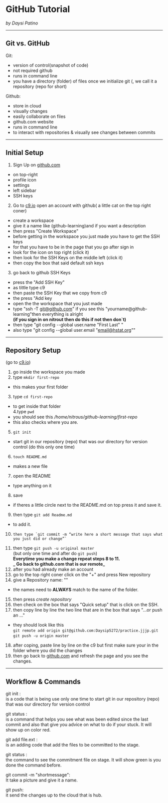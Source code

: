# GitHub Tutorial

_by Daysi Patino_

---
## Git vs. GitHub  
Git: 
 * version of control(snapshot of code)     
 * not required github       
 * runs in command line   
 * you have a directory (folder) of files once we initialize git (, we call it a repository (repo for short)     

Github:  
 * store in cloud        
 * visually changes  
 * easily collaborate on files   
 * github.com website   
 * runs in command line     
 * to interact with repositories & visually  see changes between commits  


---
## Initial Setup 

1. Sign Up on [github.com](github.com)
 * on top-right 
 * profile icon 
 * settings
 * left sidebar 
 * SSH keys
2. Go to [c9.io](c9.io) open an account with github( a little cat on the top right coner)
 * create a workspace 
 * give it a name like (github-learning)and if you want a description
 * then press "Create Workspace"
 * before getting in the workspace you just made you have to get the SSH keys 
 * for that you have to be in the page that you go after sign in
 * look for the icon on top right (click it)
 * then look for the SSH Keys on the middle left (click it)
 * then copy the box that said default ssh keys
3. go back to github SSH Keys 
 * press the "Add SSH Key"
 * as tittle type c9
 * then paste the SSH Key that we copy from c9
 * the press "Add key
 * open the the workspace that you just made 
 * type "ssh -T git@github.com" if you see this "yourname@github-learning"then everything is alright   
     **(if you sign in on nitrout then do this if not then don`t)**
 * then type "git config --global user.name "First Last" "
 * also type "git config --global user.email "email@hstat.org""

---
## Repository Setup
(go to [c9.io](c9.io))  
1. go inside the workspace you made     
2. type `mkdir first-repo`  
 * this makes your first folder   
3. type `cd first-repo` 
 * to get inside that folder   
4.type `pwd`      
  * you should see this _/home/nitrous/github-learning/first-repo_   
  * this also checks where you are.    
5.  `git init`    
  * start git in our repository (repo) that was our directory for version control (do this only one time)     
6.  `touch README.md`    
  * makes a new file      
7.   open the README       
  * type anything on it     
8.   save   
  * if theres a little circle next to the README.md on top press it and save it.     
9.    then type `git add Readme.md`      
  * to add it.       
10.     then type `git commit -m “write here a short message that says what you just did or change”`     
11.    then type `git push -u original master`  
(but only one time and after do `git push`)   
  **Everytime you make a change repeat steps 8 to 11.**      
  **_ Go back to github.com that is our remote_**    
12.   after you had already make an account     
13.   go to the top right coner click on the "+" and press New repository    
14.   give a  Repository name: ""    
  * the names need to **ALWAYS** match to the name of the folder.    
15.   then press _create repository_      
16.   then check on the box that says "Quick setup" that is click on the SSH.          
17.   then copy line by line the two line that are in the box that says "…or push an ..."        
  * they should look like this            
  `git remote add origin git@github.com:Daysip5272/practice.jjjp.git`        
`git push -u origin master`     
18.   after coping, paste line by line on the c9 but first make sure your in the folder where you did the changes     
19.   then go back to [github.com](github.com) and refresh the page and you see the changes.     

---
## Workflow & Commands

git init :  
is a code that is being use only one time to start git in our repository (repo) that was our directory for version control


git status :    
is a command that helps you see what was been edited since the last commit and also that give you advice on what to do if your stuck. It will show up on color red.
 

git add file.ext :   
is an adding code that add the files to be committed to the stage.


git status :  
the command to see the commitment file on stage. It will show green is you done the command before. 



git commit -m "shortmessage":  
It take a picture and give it a name. 

git push:  
it send the changes up to the cloud that is hub.
